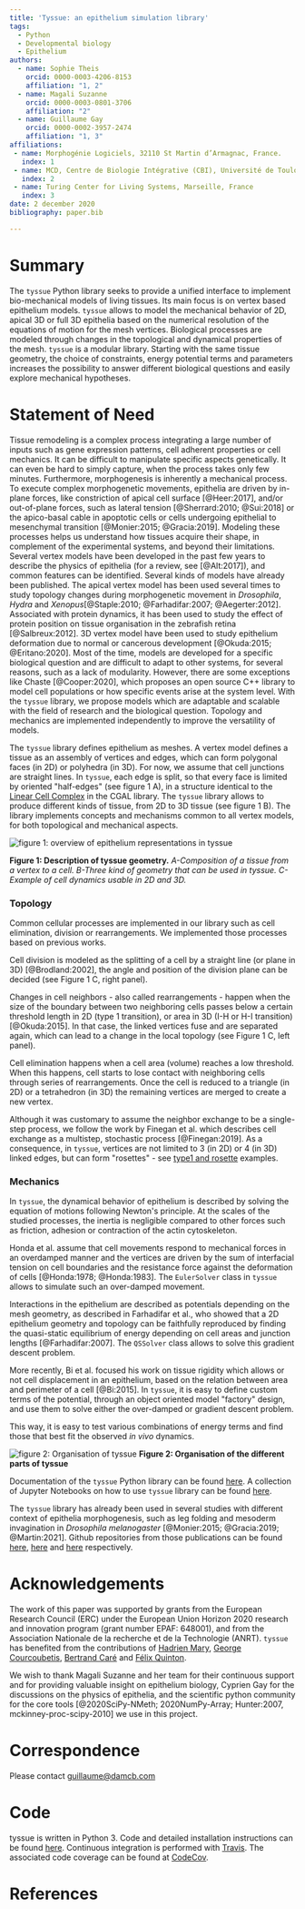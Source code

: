 ```yaml
---
title: 'Tyssue: an epithelium simulation library'
tags:
  - Python
  - Developmental biology
  - Epithelium
authors:
  - name: Sophie Theis
    orcid: 0000-0003-4206-8153
    affiliation: "1, 2"
  - name: Magali Suzanne
    orcid: 0000-0003-0801-3706
    affiliation: "2"
  - name: Guillaume Gay
    orcid: 0000-0002-3957-2474
    affiliation: "1, 3"
affiliations:
 - name: Morphogénie Logiciels, 32110 St Martin d’Armagnac, France.
   index: 1
 - name: MCD, Centre de Biologie Intégrative (CBI), Université de Toulouse, CNRS, UPS, Toulouse 31062, France.
   index: 2
 - name: Turing Center for Living Systems, Marseille, France
   index: 3
date: 2 december 2020
bibliography: paper.bib

---
```

# Summary

The `tyssue` Python library seeks to provide a unified interface to implement bio-mechanical models of living tissues. Its main focus is on vertex based epithelium models. `tyssue` allows to model the mechanical behavior of 2D, apical 3D or full 3D epithelia based on the numerical resolution of the equations of motion for the mesh vertices. Biological processes are modeled through changes in the topological and dynamical properties of the mesh. `tyssue` is a modular library. Starting with the same tissue geometry, the choice of constraints, energy potential terms and parameters increases the possibility to answer different biological questions and easily explore mechanical hypotheses.

# Statement of Need

Tissue remodeling is a complex process integrating a large number of inputs such as gene expression patterns, cell adherent properties or cell mechanics. It can be difficult to manipulate specific aspects genetically. It can even be hard to simply capture, when the process takes only few minutes. Furthermore, morphogenesis is inherently a mechanical process. To execute complex morphogenetic movements, epithelia are driven by in-plane forces, like constriction of apical cell surface [@Heer:2017], and/or out-of-plane forces, such as lateral tension [@Sherrard:2010; @Sui:2018] or the apico-basal cable in apoptotic cells or cells undergoing epithelial to mesenchymal transition [@Monier:2015; @Gracia:2019]. Modeling these processes helps us understand how tissues acquire their shape, in complement of the experimental systems, and beyond their limitations. Several vertex models have been developed in the past few years to describe the physics of epithelia (for a review, see [@Alt:2017]), and common features can be identified. Several kinds of models have already been published. The apical vertex model has been used several times to study topology changes during morphogenetic movement in _Drosophila_, _Hydra_ and _Xenopus_[@Staple:2010; @Farhadifar:2007; @Aegerter:2012]. Associated with protein dynamics, it has been used to study the effect of protein position on tissue organisation in the zebrafish retina [@Salbreux:2012]. 3D vertex model have been used to study epithelium deformation due to normal or cancerous development [@Okuda:2015; @Eritano:2020]. Most of the time, models are developed for a specific biological question and are difficult to adapt to other systems, for several reasons, such as a lack of modularity. However, there are some exceptions like Chaste [@Cooper:2020], which proposes an open source C++ library to model cell populations or how specific events arise at the system level. With the `tyssue` library, we propose models which are adaptable and scalable with the field of research and the biological question. Topology and mechanics are implemented independently to improve the versatility of models.

The `tyssue` library defines epithelium as meshes. A vertex model defines a tissue as an assembly of vertices and edges, which can form polygonal faces (in 2D) or polyhedra (in 3D). For now, we assume that cell junctions are straight lines. In `tyssue`, each edge is split, so that every face is limited by oriented "half-edges" (see figure 1 A), in a structure identical to the [Linear Cell Complex](https://doc.cgal.org/latest/Linear_cell_complex/index.html) in the CGAL library. The `tyssue` library  allows to produce different kinds of tissue, from 2D to 3D tissue (see figure 1 B). The library implements concepts and mechanisms common to all vertex models, for both topological and mechanical aspects. 


![figure 1: overview of epithelium representations in tyssue](doc/illus/Figure1.png  "Figure 1")

**Figure 1: Description of tyssue geometry.** _A-Composition of a tissue from a vertex to a cell. B-Three kind of geometry that can be used in tyssue. C-Example of cell dynamics usable in 2D and 3D._

### Topology

Common cellular processes are implemented in our library such as cell elimination, division or rearrangements. We implemented those processes based on previous works.

Cell division is modeled as the splitting of a cell by a straight line (or plane in 3D) [@Brodland:2002], the angle and position of the division plane can be decided (see Figure 1 C, right panel).

Changes in cell neighbors - also called rearrangements - happen when the size of the boundary between two neighboring cells passes below a certain threshold length in 2D (type 1 transition), or area in 3D (I-H or H-I transition)  [@Okuda:2015]. In that case, the linked vertices fuse and are separated again, which can lead to a change in the local topology  (see Figure 1 C, left panel).

Cell elimination happens when a cell area (volume) reaches a low threshold. When this happens, cell starts to lose contact with neighboring cells through series of rearrangements. Once the cell is reduced to a triangle (in 2D) or a tetrahedron (in 3D) the remaining vertices are merged to create a new vertex.

Although it was customary to assume the neighbor exchange to be a single-step process, we follow the work by Finegan et al. which describes cell exchange as a multistep, stochastic process [@Finegan:2019]. As a consequence, in `tyssue`, vertices are not limited to 3 (in 2D) or 4 (in 3D) linked edges, but can form "rosettes" - see [type1 and rosette](https://github.com/DamCB/tyssue-demo/blob/master/05-Rearangments.ipynb) examples.


### Mechanics

In `tyssue`, the dynamical behavior of epithelium is described by solving the equation of motions following Newton's principle. At the scales of the studied processes, the inertia is negligible compared to other forces such as friction, adhesion or contraction of the actin cytoskeleton.

Honda et al. assume that cell movements respond to mechanical forces in an overdamped manner and the vertices are driven by the sum of interfacial tension on cell boundaries and the resistance force against the deformation of cells [@Honda:1978; @Honda:1983]. The `EulerSolver` class in `tyssue` allows to simulate such an over-damped movement.

Interactions in the epithelium are described as potentials depending on the mesh geometry, as described in Farhadifar et al., who showed that a 2D epithelium geometry and topology can be faithfully reproduced by finding the quasi-static equilibrium of energy depending on cell areas and junction lengths [@Farhadifar:2007]. The `QSSolver` class allows to solve this gradient descent problem.

More recently, Bi et al. focused his work on tissue rigidity which allows or not cell displacement in an epithelium, based on the relation between area and perimeter of a cell [@Bi:2015]. In `tyssue`, it is easy to define custom terms of the potential, through an object oriented model "factory" design, and use them to solve either the over-damped or gradient descent problem.

This way, it is easy to test various combinations of energy terms and find those that best fit the observed _in vivo_ dynamics.

![figure 2: Organisation of tyssue](doc/illus/Figure2.png  "Figure 2")
**Figure 2: Organisation of the different parts of tyssue**


Documentation of the `tyssue` Python library can be found [here](http://tyssue.io/). A collection of Jupyter Notebooks on how to use `tyssue` library can be found [here](https://github.com/DamCB/tyssue-demo).

The `tyssue` library has already been used in several studies with different context of epithelia morphogenesis, such as leg folding and mesoderm invagination in *Drosophila melanogaster* [@Monier:2015; @Gracia:2019; @Martin:2021]. Github repositories from those publications can be found [here](https://github.com/glyg/leg-joint), [here](https://github.com/suzannelab/invagination) and [here](https://github.com/suzannelab/polarity) respectively.


# Acknowledgements

The work of this paper was supported by grants from the European Research Council (ERC) under the European Union Horizon 2020 research and innovation program (grant number EPAF: 648001), and from the Association Nationale de la recherche et de la Technologie (ANRT). `tyssue` has benefited from the contributions of [Hadrien Mary](https://github.com/hadim), [George Courcoubetis](https://github.com/gcourcou), [Bertrand Caré](https://github.com/bcare) and [Félix Quinton](https://github.com/felixquinton).

We wish to thank Magali Suzanne and her team for their continuous support and for providing valuable insight on epithelium biology, Cyprien Gay for the discussions on the physics of epithelia, and the scientific python community for the core tools [@2020SciPy-NMeth; 2020NumPy-Array; Hunter:2007, mckinney-proc-scipy-2010] we use in this project.

# Correspondence
Please contact guillaume@damcb.com

# Code

tyssue is written in Python 3. Code and detailed installation instructions can be found [here](https://github.com/DamCB/tyssue/blob/master/INSTALL.md). Continuous integration is performed with [Travis](https://travis-ci.org/github/DamCB/tyssue). The associated code coverage can be found at [CodeCov](https://codecov.io/gh/DamCB/tyssue).

# References
